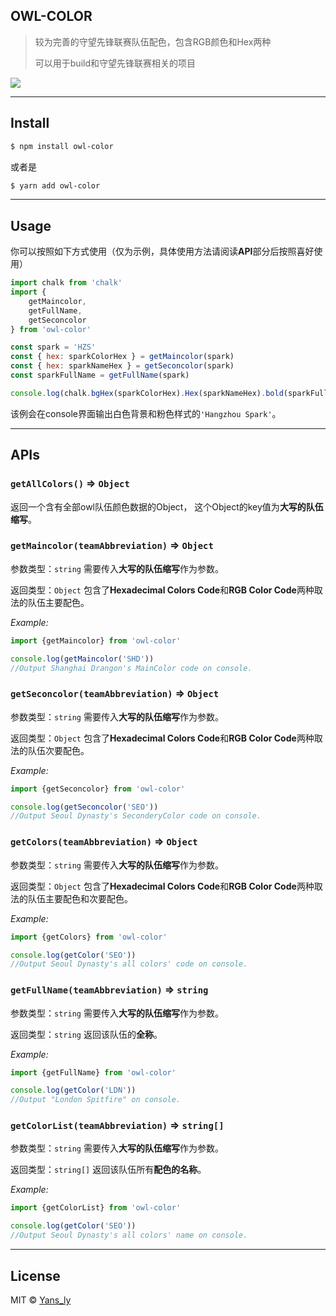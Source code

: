 ## OWL-COLOR

> 较为完善的守望先锋联赛队伍配色，包含RGB颜色和Hex两种
>
> 可以用于build和守望先锋联赛相关的项目

<div align="left">
    <img src="https://camo.githubusercontent.com/3ccf4c50a1576b0dd30b286717451fa56b783512/68747470733a2f2f696d672e736869656c64732e696f2f62616467652f4c6963656e73652d4d49542d79656c6c6f772e737667">
</div>

---

## Install

```bash
$ npm install owl-color
```

或者是

```bash
$ yarn add owl-color
```

---

## Usage

你可以按照如下方式使用（仅为示例，具体使用方法请阅读**API**部分后按照喜好使用）

```javascript
import chalk from 'chalk'
import {
    getMaincolor,
    getFullName,
    getSeconcolor
} from 'owl-color'

const spark = 'HZS'
const { hex: sparkColorHex } = getMaincolor(spark)
const { hex: sparkNameHex } = getSeconcolor(spark)
const sparkFullName = getFullName(spark)

console.log(chalk.bgHex(sparkColorHex).Hex(sparkNameHex).bold(sparkFullName))
```

该例会在console界面输出白色背景和粉色样式的`'Hangzhou Spark'`。

---

## APIs

### `getAllColors()` => `Object`

返回一个含有全部owl队伍颜色数据的Object，
这个Object的key值为**大写的队伍缩写**。

### `getMaincolor(teamAbbreviation)` => `Object`

参数类型：`string`
需要传入**大写的队伍缩写**作为参数。

返回类型：`Object`
包含了**Hexadecimal Colors Code**和**RGB Color Code**两种取法的队伍主要配色。

*Example:*

```javascript
import {getMaincolor} from 'owl-color'

console.log(getMaincolor('SHD'))
//Output Shanghai Drangon's MainColor code on console.
```

### `getSeconcolor(teamAbbreviation)` => `Object`

参数类型：`string`
需要传入**大写的队伍缩写**作为参数。

返回类型：`Object`
包含了**Hexadecimal Colors Code**和**RGB Color Code**两种取法的队伍次要配色。

*Example:*

```javascript
import {getSeconcolor} from 'owl-color'

console.log(getSeconcolor('SEO'))
//Output Seoul Dynasty's SeconderyColor code on console.
```

### `getColors(teamAbbreviation)` => `Object`

参数类型：`string`
需要传入**大写的队伍缩写**作为参数。

返回类型：`Object`
包含了**Hexadecimal Colors Code**和**RGB Color Code**两种取法的队伍主要配色和次要配色。

*Example:*

```javascript
import {getColors} from 'owl-color'

console.log(getColor('SEO'))
//Output Seoul Dynasty's all colors' code on console.
```

### `getFullName(teamAbbreviation)` => `string`

参数类型：`string`
需要传入**大写的队伍缩写**作为参数。

返回类型：`string`
返回该队伍的**全称**。

*Example:*

```javascript
import {getFullName} from 'owl-color'

console.log(getColor('LDN'))
//Output "London Spitfire" on console.
```

### `getColorList(teamAbbreviation)` => `string[]`

参数类型：`string`
需要传入**大写的队伍缩写**作为参数。

返回类型：`string[]`
返回该队伍所有**配色的名称**。

*Example:*

```javascript
import {getColorList} from 'owl-color'

console.log(getColor('SEO'))
//Output Seoul Dynasty's all colors' name on console.
```

---

## License

MIT © [Yans_ly](https://github.com/tsuinterukonsigure)
